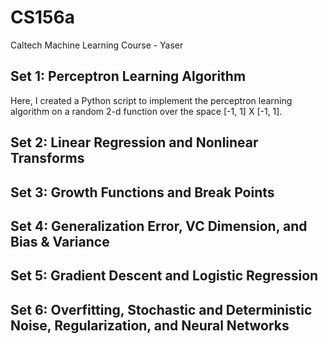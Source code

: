 # CS156a
Caltech Machine Learning Course - Yaser

## Set 1: Perceptron Learning Algorithm

Here, I created a Python script to implement the perceptron learning algorithm on a random 2-d function over the space [-1, 1] X [-1, 1].

## Set 2: Linear Regression and Nonlinear Transforms

## Set 3: Growth Functions and Break Points

## Set 4: Generalization Error, VC Dimension, and Bias & Variance

## Set 5: Gradient Descent and Logistic Regression

## Set 6: Overfitting, Stochastic and Deterministic Noise, Regularization, and Neural Networks
